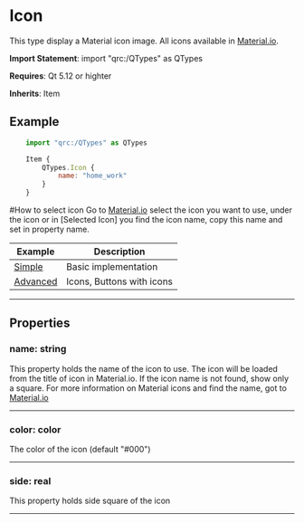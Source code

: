 # Icon

This type display a Material icon image.
All icons available in [Material.io](https://www.material.io/resources/icons/).

**Import Statement**: import "qrc:/QTypes" as QTypes

**Requires**: Qt 5.12 or highter

**Inherits**: Item

## Example

```js
    import "qrc:/QTypes" as QTypes

    Item {
        QTypes.Icon {
            name: "home_work"
        }
    }
```

#How to select icon
Go to [Material.io](https://www.material.io/resources/icons/) select the icon you want to use,
under the icon or in [Selected Icon] you find the icon name, copy this name and set in property name.

| Example   | Description |
| ------ | ------ |
| [Simple](https://github.com/RicGuerra/QTypes/tree/master/Examples/Icon/Simple.qml)           | Basic implementation
| [Advanced](https://github.com/RicGuerra/QTypes/tree/master/Examples/Icon/Advanced.qml)       | Icons, Buttons with icons

----

## Properties

### name: string

This property holds the name of the icon to use.
The icon will be loaded from the title of icon in Material.io.
If the icon name is not found, show only a square.
For more information on Material icons and find the name,
got to [Material.io](https://www.material.io/resources/icons/)

----

### color: color

The color of the icon (default "#000")

----

### side: real

This property holds side square of the icon

----
